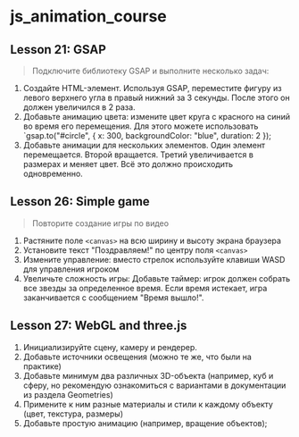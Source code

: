 # js_animation_course

## Lesson 21: GSAP ##  

> Подключите библиотеку GSAP и выполните несколько задач:
1. Создайте HTML-элемент. Используя GSAP, переместите фигуру из левого верхнего угла в правый нижний за 3 секунды. После этого он должен увеличился в 2 раза.
2. Добавьте анимацию цвета: измените цвет круга с красного на синий во время его перемещения. Для этого можете использовать `gsap.to("#circle", { x: 300, backgroundColor: "blue", duration: 2 });
3. Добавьте анимации для нескольких элементов. Один элемент перемещается. Второй вращается. Третий увеличивается в размерах и меняет цвет. Всё это должно происходить одновременно.

## Lesson 26: Simple game ##

> Повторите создание игры по видео
1. Растяните поле `<canvas>` на всю ширину и высоту экрана браузера
2. Установите текст "Поздравляем!" по центру поля `<canvas>`
3. Измените управление: вместо стрелок используйте клавиши WASD для управления игроком
4. Увеличьте сложность игры: Добавьте таймер: игрок должен собрать все звезды за определенное время. Если время истекает, игра заканчивается с сообщением "Время вышло!".

## Lesson 27: WebGL and three.js ##

1. Инициализируйте сцену, камеру и рендерер.
2. Добавьте источники освещения (можно те же, что были на практике)
3. Добавьте минимум два различных 3D-объекта (например, куб и сферу, но рекомендую ознакомиться с вариантами в документации из раздела Geometries)
4. Примените к ним разные материалы и стили к каждому объекту (цвет, текстура, размеры)
5. Добавьте простую анимацию (например, вращение объектов);